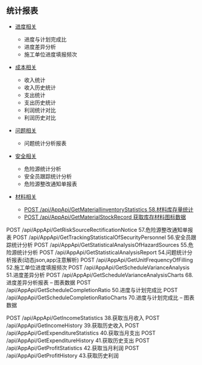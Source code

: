 ## 统计报表

* [进度相关](Progress/README.md)
    * 进度与计划完成比
    * 进度差异分析
    * 施工单位进度填报频次	

* [成本相关](Cost/README.md)
    * 收入统计
    * 收入历史统计
    * 支出统计
    * 支出历史统计
    * 利润统计对比
    * 利润历史对比

* [问题相关](Problem/README.md)
    * 问题统计分析报表

* [安全相关](Safework/README.md)
    * 危险源统计分析
    * 安全员跟踪统计分析
    * 危险源整改通知单报表

* [材料相关](Material/README.md)
    * [POST /api/AppApi/GetMaterialIinventoryStatistics 58.材料库存量统计](Material/GetMaterialIinventoryStatistics.md)
    * [POST /api/AppApi/GetMaterialStockRecord 获取库存材料图标数据](Material/GetMaterialStockRecord.md)







POST /api/AppApi/GetRiskSourceRectificationNotice 57.危险源整改通知单报表
POST /api/AppApi/GetTrackingStatisticalOfSecurityPersonnel 56.安全员跟踪统计分析
POST /api/AppApi/GetStatisticalAnalysisOfHazardSources 55.危险源统计分析
POST /api/AppApi/GetStatisticalAnalysisReport 54.问题统计分析报表(动态json,app注意解析)
POST /api/AppApi/GetUnitFrequencyOfFilling 52.施工单位进度填报频次
POST /api/AppApi/GetScheduleVarianceAnalysis 51.进度差异分析
POST /api/AppApi/GetScheduleVarianceAnalysisCharts 68.进度差异分析报表 – 图表数据
POST /api/AppApi/GetScheduleCompletionRatio 50.进度与计划完成比
POST /api/AppApi/GetScheduleCompletionRatioCharts 70.进度与计划完成比 – 图表数据



POST /api/AppApi/GetIncomeStatistics 38.获取当月收入
POST /api/AppApi/GetIncomeHistory 39.获取历史收入
POST /api/AppApi/GetExpenditureStatistics 40.获取当月支出
POST /api/AppApi/GetExpenditureHistory 41.获取历史支出
POST /api/AppApi/GetProfitStatistics 42.获取当月利润
POST /api/AppApi/GetProfitHistory 43.获取历史利润

